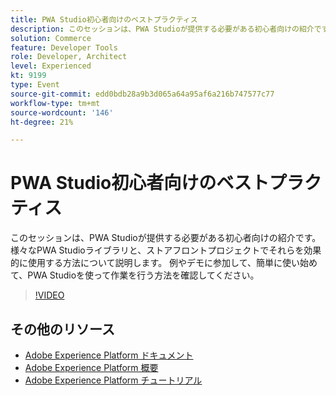 ```yaml
---
title: PWA Studio初心者向けのベストプラクティス
description: このセッションは、PWA Studioが提供する必要がある初心者向けの紹介です。 様々なPWA Studioライブラリと、ストアフロントプロジェクトでそれらを効果的に使用する方法について説明します。 例やデモに参加して、簡単に使い始めて、PWA Studioを使って作業を行う方法を確認してください。
solution: Commerce
feature: Developer Tools
role: Developer, Architect
level: Experienced
kt: 9199
type: Event
source-git-commit: edd0bdb28a9b3d065a64a95af6a216b747577c77
workflow-type: tm+mt
source-wordcount: '146'
ht-degree: 21%

---
```


# PWA Studio初心者向けのベストプラクティス

このセッションは、PWA Studioが提供する必要がある初心者向けの紹介です。
様々なPWA Studioライブラリと、ストアフロントプロジェクトでそれらを効果的に使用する方法について説明します。
例やデモに参加して、簡単に使い始めて、PWA Studioを使って作業を行う方法を確認してください。

>[!VIDEO](https://video.tv.adobe.com/v/337764/?quality=12&learn=on&hidetitle=true)

## その他のリソース

- [Adobe Experience Platform ドキュメント](https://experienceleague.adobe.com/docs/experience-platform.html?lang=ja)
- [Adobe Experience Platform 概要](https://experienceleague.adobe.com/docs/experience-platform/landing/home.html?lang=ja)
- [Adobe Experience Platform チュートリアル](https://experienceleague.adobe.com/docs/platform-learn/tutorials/overview.html?lang=ja)
